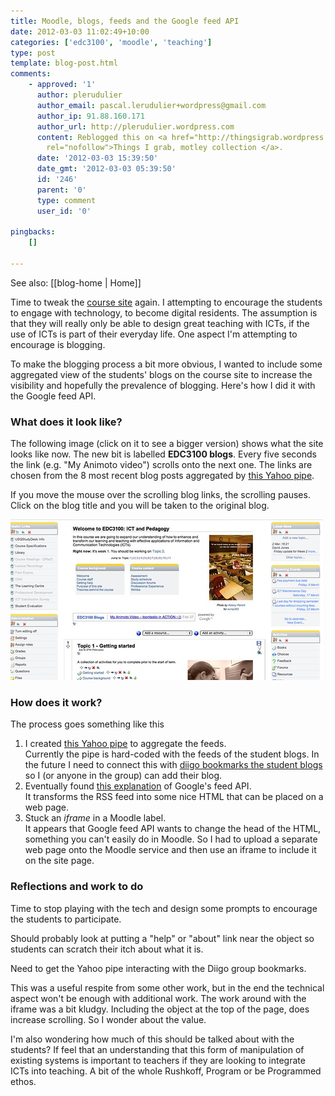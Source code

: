 ```yaml
---
title: Moodle, blogs, feeds and the Google feed API
date: 2012-03-03 11:02:49+10:00
categories: ['edc3100', 'moodle', 'teaching']
type: post
template: blog-post.html
comments:
    - approved: '1'
      author: plerudulier
      author_email: pascal.lerudulier+wordpress@gmail.com
      author_ip: 91.88.160.171
      author_url: http://plerudulier.wordpress.com
      content: Reblogged this on <a href="http://thingsigrab.wordpress.com/2012/03/03/moodle-blogs-feeds-and-the-google-feed-api/"
        rel="nofollow">Things I grab, motley collection </a>.
      date: '2012-03-03 15:39:50'
      date_gmt: '2012-03-03 05:39:50'
      id: '246'
      parent: '0'
      type: comment
      user_id: '0'
    
pingbacks:
    []
    
---
```


See also: [[blog-home | Home]]

Time to tweak the [course site](/blog2/2012/02/22/one-moodle-course-design-approach-ad-trade-offs/) again. I attempting to encourage the students to engage with technology, to become digital residents. The assumption is that they will really only be able to design great teaching with ICTs, if the use of ICTs is part of their everyday life. One aspect I'm attempting to encourage is blogging.

To make the blogging process a bit more obvious, I wanted to include some aggregated view of the students' blogs on the course site to increase the visibility and hopefully the prevalence of blogging. Here's how I did it with the Google feed API.

### What does it look like?

The following image (click on it to see a bigger version) shows what the site looks like now. The new bit is labelled **EDC3100 blogs**. Every five seconds the link (e.g. "My Animoto video") scrolls onto the next one. The links are chosen from the 8 most recent blog posts aggregated by [this Yahoo pipe](http://pipes.yahoo.com/pipes/pipe.info?_id=e8cf6c93c932300cde6541842c8fc3fc).

If you move the mouse over the scrolling blog links, the scrolling pauses. Click on the blog title and you will be taken to the original blog.

[![3100 page with feed added](images/6947694509_3b8a79981b.jpg)](http://www.flickr.com/photos/david_jones/6947694509/ "3100 page with feed added by David T Jones, on Flickr")

### How does it work?

The process goes something like this

1. I created [this Yahoo pipe](http://pipes.yahoo.com/pipes/pipe.info?_id=e8cf6c93c932300cde6541842c8fc3fc) to aggregate the feeds.  
    Currently the pipe is hard-coded with the feeds of the student blogs. In the future I need to connect this with [diigo bookmarks the student blogs](http://groups.diigo.com/group/icts-and-pedagogy/rss/tag/3100studentBlog) so I (or anyone in the group) can add their blog.
2. Eventually found [this explanation](http://code.google.com/apis/ajax/playground/#dynamic_feed_control_-_horizontal) of Google's feed API.  
    It transforms the RSS feed into some nice HTML that can be placed on a web page.
3. Stuck an _iframe_ in a Moodle label.  
    It appears that Google feed API wants to change the head of the HTML, something you can't easily do in Moodle. So I had to upload a separate web page onto the Moodle service and then use an iframe to include it on the site page.

### Reflections and work to do

Time to stop playing with the tech and design some prompts to encourage the students to participate.

Should probably look at putting a "help" or "about" link near the object so students can scratch their itch about what it is.

Need to get the Yahoo pipe interacting with the Diigo group bookmarks.

This was a useful respite from some other work, but in the end the technical aspect won't be enough with additional work. The work around with the iframe was a bit kludgy. Including the object at the top of the page, does increase scrolling. So I wonder about the value.

I'm also wondering how much of this should be talked about with the students? If feel that an understanding that this form of manipulation of existing systems is important to teachers if they are looking to integrate ICTs into teaching. A bit of the whole Rushkoff, Program or be Programmed ethos.